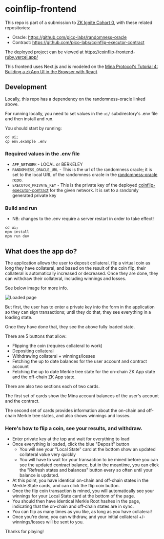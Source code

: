 # coinflip-frontend

This repo is part of a submission to [ZK Ignite Cohort 0](https://minaprotocol.com/blog/zkignite-cohort0_), with these related repositories:

- Oracle: https://github.com/pico-labs/randomness-oracle
- Contract: https://github.com/pico-labs/coinflip-executor-contract

The deployed project can be viewed at https://coinflip-frontend-ruby.vercel.app/

This frontend uses Next.js and is modeled on the [Mina Protocol's Tutorial 4: Building a zkApp UI in the Browser with React](https://docs.minaprotocol.com/zkapps/tutorials/zkapp-ui-with-react).

## Development

Locally, this repo has a dependency on the randomness-oracle linked above.

For running locally, you need to set values in the `ui/` subdirectory's .env file and then install and run.

You should start by running:

```
cd ui;
cp env.example .env
```

### Required values in the .env file

- `APP_NETWORK` - LOCAL or BERKELEY
- `RANDOMNESS_ORACLE_URL` - This is the url of the randomness oracle; it is set to the local URL of the randomness oracle in the [randomness-oracle repo](https://github.com/pico-labs/randomness-oracle).
- `EXECUTOR_PRIVATE_KEY` - This is the private key of the deployed [coinflip-executor-contract](https://github.com/pico-labs/coinflip-executor-contract) for the given network. It is set to a randomly generated private key

### Build and run

- NB: changes to the .env require a server restart in order to take effect!

```
cd ui;
npm install
npm run dev
```

## What does the app do?

The application allows the user to deposit collateral, flip a virtual coin as long they have collateral, and based on the result of the coin flip, their collateral is automatically increased or decreased. Once they are done, they can withdraw their collateral, including winnings and losses.

See below image for more info.

![Loaded page](https://user-images.githubusercontent.com/12632889/208014152-b4a69e13-c4c8-42cc-9738-0bf714b68018.png)

But first, the user has to enter a private key into the form in the application so they can sign transactions; until they do that, they see everything in a loading state.

Once they have done that, they see the above fully loaded state.

There are 5 buttons that allow:

- Flipping the coin (requires collateral to work)
- Depositing collateral
- Withdrawing collateral + winnings/losses
- Fetching the up to date balances for the user account and contract account
- Fetching the up to date Merkle tree state for the on-chain ZK App state and the off-chain ZK App state.

There are also two sections each of two cards.

The first set of cards show the Mina account balances of the user's account and the contract.

The second set of cards provides information about the on-chain and off-chain Merkle tree states,
and also shows winnings and losses.

### Here's how to flip a coin, see your results, and withdraw.

- Enter private key at the top and wait for everything to load
- Once everything is loaded, click the blue "Deposit" button
  - You will see your "Local State" card at the bottom show an updated collateral value very quickly
  - You will have to wait for your transaction to be mined before you can see the updated contract balance, but in the meantime, you can click the "Refresh states and balances" button every so often until your balance is updated.
- At this point, you have identical on-chain and off-chain states in the Merkle State cards, and can click the flip coin button.
- Once the flip coin transaction is mined, you will automatically see your winnings for your Local State card at the bottom of the page.
- You should then have identical Merkle Root hashes in the page, indicating that the on-chain and off-chain states are in sync.
- You can flip as many times as you like, as long as you have collateral!
- Once you're done, you can withdraw, and your initial collateral +/- winnings/losses will be sent to you.

Thanks for playing!
